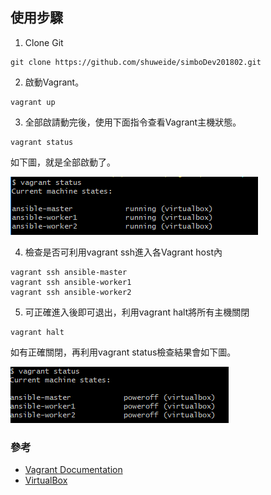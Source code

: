 ## 使用步驟

1. Clone Git
```
git clone https://github.com/shuweide/simboDev201802.git
```
2. 啟動Vagrant。
```
vagrant up
```
3. 全部啟請動完後，使用下面指令查看Vagrant主機狀態。
```
vagrant status
```
如下圖，就是全部啟動了。

![Image of Vagrant status](https://github.com/shuweide/simboDev201802/blob/master/images/vagrant%20status.png)

4. 檢查是否可利用vagrant ssh進入各Vagrant host內
```
vagrant ssh ansible-master
vagrant ssh ansible-worker1
vagrant ssh ansible-worker2
```
5. 可正確進入後即可退出，利用vagrant halt將所有主機關閉
```
vagrant halt
```
如有正確關閉，再利用vagrant status檢查結果會如下圖。

![Image of Vagrant status poweroff](https://github.com/shuweide/simboDev201802/blob/master/images/vagrant%20status%20poweroff.png)

### 參考

- [Vagrant Documentation](https://www.vagrantup.com/docs/index.html) 
- [VirtualBox](https://www.virtualbox.org/)
